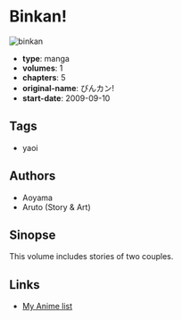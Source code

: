 # Binkan!

![binkan](https://cdn.myanimelist.net/images/manga/3/66235.jpg)

-   **type**: manga
-   **volumes**: 1
-   **chapters**: 5
-   **original-name**: びんカン!
-   **start-date**: 2009-09-10

## Tags

-   yaoi

## Authors

-   Aoyama
-   Aruto (Story & Art)

## Sinopse

This volume includes stories of two couples.

## Links

-   [My Anime list](https://myanimelist.net/manga/36695/Binkan)
